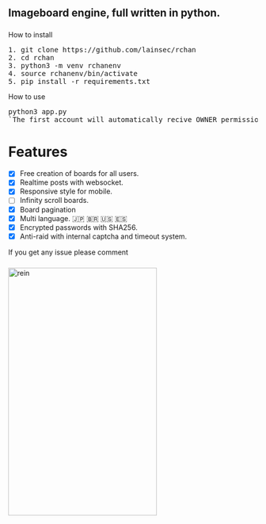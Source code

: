 <h2 align="left">Imageboard engine, full written in python.</h2>

###
<a>How to install</a>
<pre align="left">
1. git clone https://github.com/lainsec/rchan
2. cd rchan
3. python3 -m venv rchanenv
4. source rchanenv/bin/activate
5. pip install -r requirements.txt
</pre>
<a>How to use</a>
<pre align="left">
python3 app.py
`The first account will automatically recive OWNER permissions.`
</pre>
# Features
- [x] Free creation of boards for all users.
- [x] Realtime posts with websocket.
- [x] Responsive style for mobile.
- [ ] Infinity scroll boards.
- [x] Board pagination
- [x] Multi language. 🇯🇵 🇧🇷 🇺🇸 🇪🇸
- [x] Encrypted passwords with SHA256.
- [x] Anti-raid with internal captcha and timeout system.

<a>If you get any issue please comment</a>
###

<img src="https://i.postimg.cc/3WQNKfs0/rchan.png" style="user-select:none; width:300; height:500;" alt="rein">
